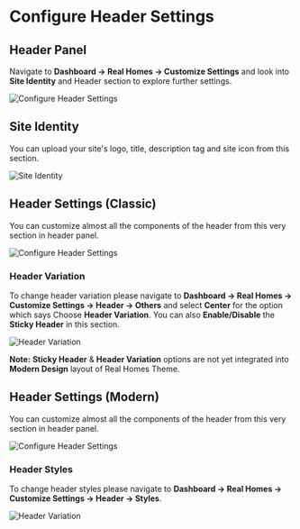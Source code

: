# Configure Header Settings

## Header Panel

Navigate to **Dashboard → Real Homes → Customize Settings** and look into **Site Identity** and Header section to explore further settings.

![Configure Header Settings](images/home-setup/header-settings.png)

## Site Identity

You can upload your site's logo, title, description tag and site icon from this section.

![Site Identity](images/home-setup/site-identity.png)

## Header Settings (Classic)

You can customize almost all the components of the header from this very section in header panel.

![Configure Header Settings](images/home-setup/header.png)

### **Header Variation**

To change header variation please navigate to **Dashboard → Real Homes → Customize Settings → Header → Others** and select **Center** for the option which says Choose **Header Variation**. You can also **Enable/Disable** the **Sticky Header** in this section.

![Header Variation](images/home-setup/header-variation.png)

**Note:** **Sticky Header** & **Header Variation** options are not yet integrated into **Modern Design** layout of Real Homes Theme.

## Header Settings (Modern)

You can customize almost all the components of the header from this very section in header panel.

![Configure Header Settings](images/home-setup/header-2.png)

### **Header Styles**

To change header styles please navigate to **Dashboard → Real Homes → Customize Settings → Header → Styles**.

![Header Variation](images/home-setup/header-styles-modern.png)